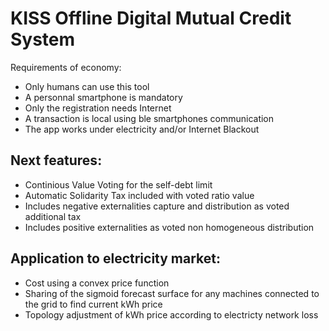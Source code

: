 # KISS Offline Digital Mutual Credit System
Requirements of economy:
- Only humans can use this tool 
- A personnal smartphone is mandatory
- Only the registration needs Internet
- A transaction is local using ble smartphones communication
- The app works under electricity and/or Internet Blackout

## Next features:
- Continious Value Voting for the self-debt limit
- Automatic Solidarity Tax included with voted ratio value
- Includes negative externalities capture and distribution as voted additional tax
- Includes positive externalities as voted non homogeneous distribution

## Application to electricity market:
- Cost using a convex price function
- Sharing of the sigmoid forecast surface for any machines connected to the grid to find current kWh price
- Topology adjustment of kWh price according to electricty network loss 
